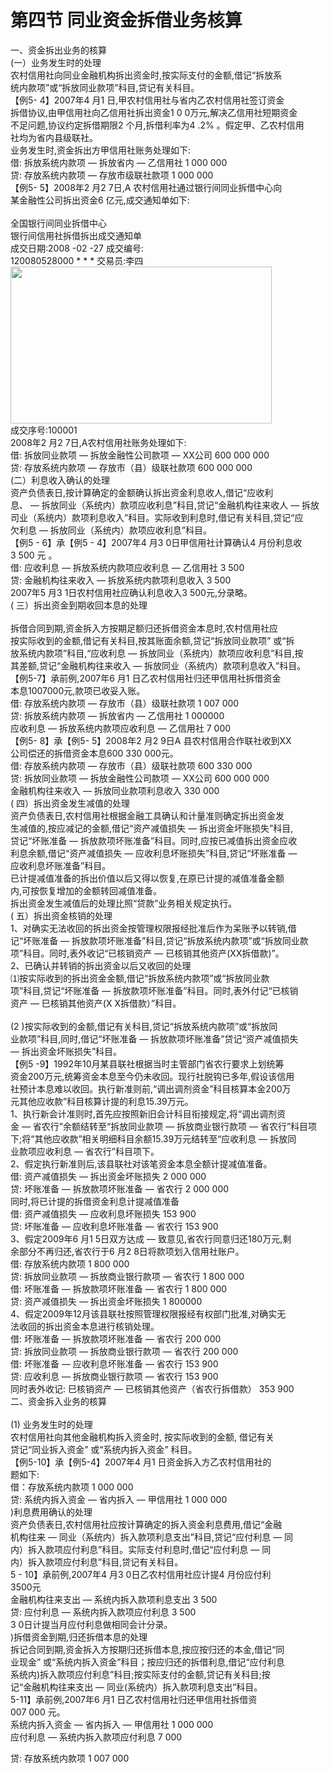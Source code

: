 # 第四节 同业资金拆借业务核算

一、资金拆出业务的核算 <br />
      (一）业务发生时的处理 <br />
      农村信用社向同业金融机构拆出资金时,按实际支付的金额,借记“拆放系 <br />
      统内款项”或“拆放同业款项”科目,贷记有关科目。 <br />
      【例5- 4】2007年4 月1 日,甲农村信用社与省内乙农村信用社签订资金 <br />
      拆借协议,由甲信用社向乙信用社拆出资金1 0 0万元,解决乙信用社短期资金 <br />
      不足问题,协议约定拆借期限2 个月,拆借利率为4  .2% 。假定甲、乙农村信用 <br />
      社均为省内县级联社。 <br />
      业务发生时,资金拆出方甲信用社账务处理如下:<br />
      借: 拆放系统内款项 — 拆放省内 — 乙信用社 1 000 000<br />
      贷: 存放系统内款项 — 存放市级联社款项 1 000 000<br />
      【例5- 5】2008年2 月2 7日,A 农村信用社通过银行间同业拆借中心向 <br />
      某金融性公司拆出资金6 亿元,成交通知单如下:<br />
      <br />
      全国银行间同业拆借中心 <br />
      银行间信用社拆借拆出成交通知单 <br />
      成交日期:2008 -02 -27 成交编号:<br />
      120080528000 * * * 交易员:李四 <br />
      <img src="http://i.teamkn.com/i/bTFJ3vtY.png" width="418" height="251" />      <br />
      成交序号:100001<br />
      2008年2 月2 7日,A农村信用社账务处理如下:<br />
      借: 拆放同业款项 — 拆放金融性公司款项 — XX公司 600 000 000<br />
      贷: 存放系统内款项 — 存放市（县）级联社款项 600 000 000<br />
      (二）利息收入确认的处理 <br />
      资产负债表日,按计算确定的金额确认拆出资金利息收人,借记“应收利 <br />
      息、 — 拆放同业（系统内）款项应收利息”科目,贷记“金融机构往来收人  — 拆放 <br />
      司业（系统内）款项利息收入”科目。实际收到利息时,借记有关科目,贷记“应 <br />
      欠利息 — 拆放同业（系统内）款项应收利息”科目。 <br />
      【例5 - 6】承【例5 - 4】2007年4 月3 0日甲信用社计算确认4 月份利息收 <br />
      3 500 元 。 <br />
      借: 应收利息 — 拆放系统内款项应收利息 — 乙信用社  3 500<br />
      贷: 金融机构往来收入 — 拆放系统内款项利息收入  3 500<br />
      2007年5 月3 1日农村信用社应确认利息收入3 500元,分录略。 <br />
      ( 三）拆出资金到期收回本息的处理 <br />
      <br />
      拆借合同到期,资金拆入方按期足额归还拆借资金本息时,农村信用社应 <br />
      按实际收到的金额,借记有关科目,按其账面余额,贷记“拆放同业款项” 或“拆 <br />
      放系统内款项”科目,“应收利息 — 拆放同业（系统内）款项应收利息”科目,按 <br />
      其差额,贷记“金融机构往来收入 — 拆放同业（系统内）款项利息收入”科目。 <br />
      【例5-7】承前例,2007年6 月1 日乙农村信用社归还甲信用社拆借资金 <br />
      本息1007000元,款项已收妥入账。 <br />
      借: 存放系统内款项 — 存放市（县）级联社款项 1 007 000<br />
      贷: 拆放系统内款项 — 拆放省内 — 乙信用社 1 000000<br />
      应收利息 — 拆放系统内款项应收利息 — 乙信用社 7 000<br />
      【例5- 8】承【例5- 5】2008年2 月2 9日A 县农村信用合作联社收到XX<br />
      公司偿还的拆借资金本息600 330 000元。 <br />
      借: 存放系统内款项 — 存放市（县）级联社款项 600 330 000<br />
      贷: 拆放同业款项 — 拆放金融性公司款项 — XX公司 600 000 000<br />
      金融机构往来收入 — 拆放同业款项利息收入 330 000<br />
      ( 四）拆出资金发生减值的处理 <br />
      资产负债表日,农村信用社根据金融工具确认和计量准则确定拆出资金发 <br />
      生减值的,按应减记的金额,借记“资产减值损失 — 拆出资金坏账损失”科目,<br />
      贷记“坏账准备 — 拆放款项坏账准备”科目。同时,应按已减值拆出资金应收 <br />
      利息余额,借记“资产减值损失 — 应收利息坏账损失”科目,贷记“坏账准备 — <br />
      应收利息坏账准备”科目。 <br />
      已计提减值准备的拆出价值以后又得以恢复,在原已计提的减值准备金额 <br />
      内,可按恢复增加的金额转回减值准备。 <br />
      拆出资金发生减值后的处理比照“贷款”业务相关规定执行。 <br />
      ( 五）拆出资金核销的处理 <br />
      1、对确实无法收回的拆出资金按管理权限报经批准后作为呆账予以转销,借 <br />
      记“坏账准备 — 拆放款项坏账准备”科目,贷记“拆放系统内款项”或“拆放同业款 <br />
      项”科目。同时,表外收记“已核销资产 — 已核销其他资产(XX拆借款)”。 <br />
      2、已确认并转销的拆出资金以后又收回的处理 <br />
      ⑴按实际收到的拆出资金金额,借记“拆放系统内款项”或“拆放同业款 <br />
      项”科目,贷记“坏账准备 — 拆放款项坏账准备”科目。同时,表外付记“已核销 <br />
      资产 — 巳核销其他资产(X X拆借款）”科目。 <br />
      <br />
      (2 )按实际收到的金额,借记有关科目,贷记“拆放系统内款项”或“拆放同 <br />
      业款项”科目,同时,借记“坏账准备 — 拆放款项坏账准备”贷记“资产减值损失 <br />
      — 拆出资金坏账损失”科目。 <br />
      【例5 -9】1992年10月某县联社根据当时主管部门省农行要求上划统筹 <br />
      资金200万元,统筹资金本息至今仍未收回。现行社脱钩已多年,假设该信用 <br />
      社预计本息难以收回。执行新准则前,“调出调剂资金”科目核算本金200万 <br />
      元其他应收款”科目核算计提的利息15.39万元。 <br />
      1、执行新会计准则时,首先应按照新旧会计科目衔接规定,将“调出调剂资 <br />
      金 — 省农行”余额结转至“拆放同业款项 — 拆放商业银行款项 — 省农行”科目项 <br />
      下;将“其他应收款”相关明细科目余额15.39万元结转至“应收利息 — 拆放同 <br />
      业款项应收利息 — 省农行”科目项下。 <br />
      2、假定执行新准则后,该县联社对该笔资金本息全额计提减值准备。 <br />
      借: 资产减值损失 — 拆出资金坏账损失 2 000 000<br />
      贷: 坏账准备 — 拆放款项坏账准备 — 省农行 2 000 000<br />
      同时,将已计提的拆借资金利息计提减值准备 <br />
      借: 资产减值损失 — 应收利息坏账损失 153 900<br />
      贷: 坏账准备 — 应收利息坏账准备 — 省农行 153 900<br />
      3、假定2009年6 月1 5日双方达成 — 致意见,省农行同意归还180万元,剩 <br />
      余部分不再归还,省农行于6 月2 8日将款项划入信用社账户。 <br />
      借: 存放系统内款项 1 800 000<br />
      贷: 拆放同业款项 — 拆放商业银行款项 — 省农行  1 800 000<br />
      借: 坏账准备 — 拆放款项坏账准备 — 省农行 1 800 000<br />
      贷: 资产减值损失 — 拆出资金坏账损失 1 800000<br />
      4、假定2009年12月该县联社按照管理权限报经有权部门批准,对确实无 <br />
      法收回的拆出资金本息进行核销处理。 <br />
      借: 坏账准备 — 拆放款项坏账准备 — 省农行 200 000<br />
      贷: 拆放同业款项 — 拆放商业银行款项 — 省农行  200 000<br />
      借: 坏账准备 — 应收利息坏账准备 — 省农行 153 900<br />
      贷: 应收利息 — 拆放商业银行款项 — 省农行 153 900<br />
      同时表外收记: 巳核销资产 — 已核销其他资产（省农行拆借款） 353 900<br />
      二、资金拆入业务的核算 <br />
      <br />
      (1) 业务发生时的处理 <br />
      农村信用社向其他金融机构拆入资金时, 按实际收到的金额, 借记有关 <br />
      贷记“同业拆入资金” 或“系统内拆入资金” 科目。 <br />
      【例5-10】承【例5-4】2007年4 月1 日资金拆入方乙农村信用社的 <br />
      题如下:<br />
      借：存放系统内款项 1 000 000<br />
      贷: 系统内拆入资金 — 省内拆入 — 甲信用社 1 000 000<br />
      )利息费用确认的处理 <br />
      资产负债表日,农村信用社应按计算确定的拆入资金利息费用,借记“金融 <br />
      机构往来 — 同业（系统内）拆入款项利息支出”科目,贷记“应付利息 — 同 <br />
      内）拆入款项应付利息”科目。实际支付利息时,借记“应付利息 — 同 <br />
      内）拆入款项应付利息”科目,贷记有关科目。 <br />
      5 - 10】承前例,2007年4 月3 0日乙农村信用社应计提4 月份应付利 <br />
      3500元 <br />
      金融机构往来支出 — 系统内拆入款项利息支出 3 500<br />
      贷: 应付利息 — 系统内拆入款项应付利息 3 500<br />
      3 0日计提当月应付利息做相同会计分录。 <br />
      )拆借资金到期,归还拆借本息的处理 <br />
      拆记合同到期,资金拆入方按期归还拆借本息,按应按归还的本金,借记“同 <br />
      业现金” 或“系统内拆入资金”科目；按应归还的拆借利息,借记“应付利息 <br />
      系统内)拆入款项应付利息”科目;按实际支付的金额,贷记有关科目;按 <br />
      记“金融机构往来支出 — 同业(系统内）拆入款项利息支出”科目。 <br />
      5-11】承前例,2007年6 月1 日乙农村信用社归还甲信用社拆借资 <br />
      007 000 元。 <br />
      系统内拆入资金 — 省内拆入 — 甲信用社 1 000 000<br />
      应付利息 — 系统内拆入款项应付利息 7 000</p>
    贷: 存放系统内款项 1 007 000</div>